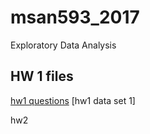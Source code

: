 # msan593_2017
Exploratory Data Analysis

## HW 1 files
[hw1 questions](hw1.pdf)
[hw1 data set 1]

hw2

